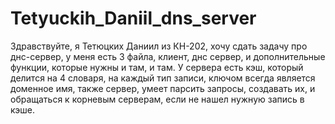 # Tetyuckih_Daniil_dns_server
Здравствуйте, я Тетюцких Даниил из КН-202, хочу сдать задачу про днс-сервер, у меня есть 3 файла, клиент, днс сервер, и дополнительные функции, которые нужны и там, и там.
У сервера есть кэш, который делится на 4 словаря, на каждый тип записи, ключом всегда является доменное имя, также сервер, умеет парсить запросы, создавать их, и обращаться к корневым серверам, если не нашел нужную запись в кэше.
